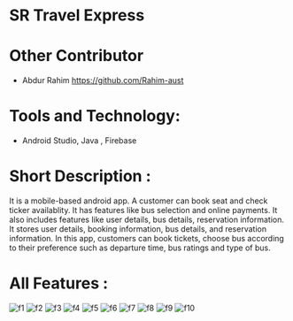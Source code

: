 # SR Travel Express

# Other Contributor
 
 - Abdur Rahim https://github.com/Rahim-aust
# Tools and Technology:
- Android Studio, Java , Firebase
# Short Description :

It is a mobile-based android app. A customer can book seat and check ticker availablity. It has features like bus selection and online payments. It also includes features like user details, bus details, reservation information. 
It stores user details, booking information, bus details, and reservation information. In this app, customers can book tickets, choose bus according to their preference such as departure time, bus ratings and type of bus. 

# All Features :
![f1](https://github.com/user-attachments/assets/d38ea7fe-6db7-409e-b184-722cafccb408)
![f2](https://github.com/user-attachments/assets/23371179-1258-417f-a812-712b7892acff)
![f3](https://github.com/user-attachments/assets/3ed60a47-542c-41a9-a24e-711f97894933)
![f4](https://github.com/user-attachments/assets/c2122ac7-fbc2-4b68-b173-664344ea2ca4)
![f5](https://github.com/user-attachments/assets/645061b8-c72d-45b8-8a3a-6e27e9e1a4e1)
![f6](https://github.com/user-attachments/assets/73f9f285-4e22-4e00-a361-9048aed4289c)
![f7](https://github.com/user-attachments/assets/440c658c-39f6-4c7d-8fcc-8a567dfdbb38)
![f8](https://github.com/user-attachments/assets/8582bcf0-75ac-4934-8ff8-a4d9a2a8e65d)
![f9](https://github.com/user-attachments/assets/231272b4-72d8-4e43-ab09-8d16a8d6a5dd)
![f10](https://github.com/user-attachments/assets/289c9e12-f196-4ebf-95d9-ef2423a4ba91)






